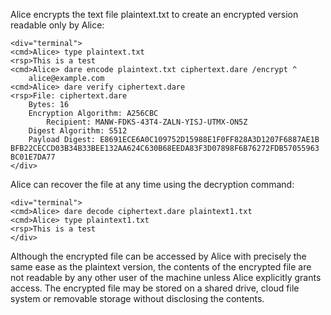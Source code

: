 
Alice encrypts the text file plaintext.txt to create an encrypted version
readable only by Alice:


~~~~
<div="terminal">
<cmd>Alice> type plaintext.txt
<rsp>This is a test
<cmd>Alice> dare encode plaintext.txt ciphertext.dare /encrypt ^
    alice@example.com 
<cmd>Alice> dare verify ciphertext.dare
<rsp>File: ciphertext.dare
    Bytes: 16
    Encryption Algorithm: A256CBC
        Recipient: MANW-FDKS-43T4-ZALN-YISJ-UTMX-ON5Z
    Digest Algorithm: S512
    Payload Digest: E8691ECE6A0C109752D15988E1F0FF828A3D1207F6887AE1B
BFB22CECCD03B34B33BEE132AA624C630B68EEDA83F3D07898F6B76272FDB57055963
BC01E7DA77
</div>
~~~~

Alice can recover the file at any time using the decryption command:


~~~~
<div="terminal">
<cmd>Alice> dare decode ciphertext.dare plaintext1.txt
<cmd>Alice> type plaintext1.txt
<rsp>This is a test
</div>
~~~~

Although the encrypted file can be accessed by Alice with precisely the same ease as the plaintext
version, the contents of the encrypted file are not readable by any other user of the machine unless 
Alice explicitly grants access. The encrypted file may be stored on a shared drive, cloud file system
or removable storage without disclosing the contents.

